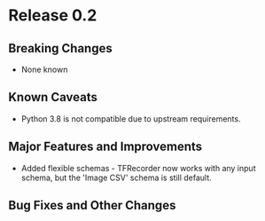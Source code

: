 # Release 0.2

## Breaking Changes
* None known

## Known Caveats
* Python 3.8 is not compatible due to upstream requirements.

## Major Features and Improvements
* Added flexible schemas - TFRecorder now works with any input schema, but the 'Image CSV' schema is still default.

## Bug Fixes and Other Changes